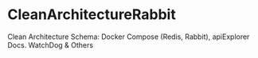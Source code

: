 # CleanArchitectureRabbit
Clean Architecture Schema: Docker Compose (Redis, Rabbit), apiExplorer Docs. WatchDog &amp; Others 
